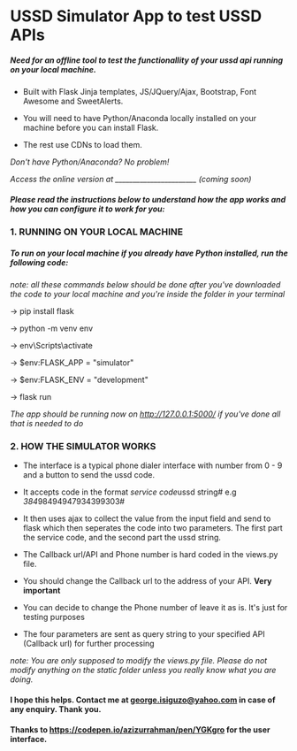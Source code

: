 # USSD Simulator App to test USSD APIs

##### Need for an offline tool to test the functionallity of your ussd api running on your local machine.

* Built with Flask Jinja templates, JS/JQuery/Ajax, Bootstrap, Font Awesome and SweetAlerts. 

* You will need to have Python/Anaconda locally installed on your machine before you can install Flask. 

* The rest use CDNs to load them.

*Don't have Python/Anaconda? No problem!*

*Access the online version at _______________________ (coming soon)*

##### Please read the instructions below to understand how the app works and how you can configure it to work for you:

### 1. RUNNING ON YOUR LOCAL MACHINE

##### To run on your local machine if you already have Python installed, run the following code:

*note: all these commands below should be done after you've downloaded the code to your local machine and you're inside the folder in your terminal*

-> pip install flask

-> python -m venv env

-> env\Scripts\activate

-> $env:FLASK_APP = "simulator"

-> $env:FLASK_ENV = "development"

-> flask run

*The app should be running now on http://127.0.0.1:5000/ if you've done all that is needed to do*

### 2. HOW THE SIMULATOR WORKS

* The interface is a typical phone dialer interface with number from 0 - 9  and a button to send the ussd code.

* It accepts code in the format *service code*ussd string# e.g *384*98494947934399303#

* It then uses ajax to collect the value from the input field and send to flask which then seperates the code into two parameters. The first part the service code, and the second part the ussd string.

* The Callback url/API and Phone number is hard coded in the views.py file. 

* You should change the Callback url to the address of your API. **Very important**

* You can decide to change the Phone number of leave it as is. It's just for testing purposes

* The four parameters are sent as query string to your specified API (Callback url) for further processing

*note: You are only supposed to modify the views.py file. Please do not modify anything on the static folder unless you really know what you are doing.*

#### I hope this helps. Contact me at george.isiguzo@yahoo.com in case of any enquiry. Thank you.

#### Thanks to https://codepen.io/azizurrahman/pen/YGKgro for the user interface.
